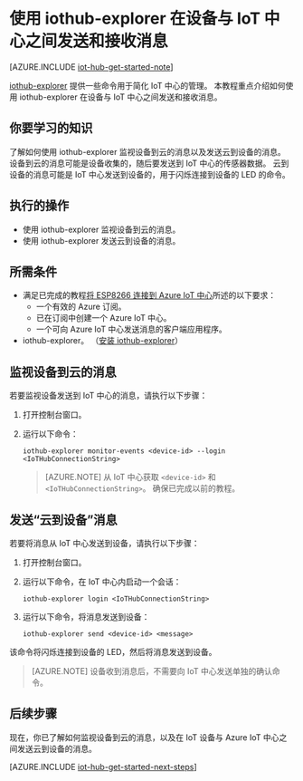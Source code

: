 <properties
    pageTitle="使用 iothub-explorer 管理 Azure IoT 中心云设备消息传送 | Azure"
    description="了解如何在 Azure IoT 中心内使用 iothub-explorer CLI 工具监视设备到云 (D2C) 的消息以及发送到云到设备 (C2D) 的消息。"
    services="iot-hub"
    documentationcenter=""
    author="shizn"
    manager="timtl"
    tags=""
    keywords="iothub explorer, 云设备消息传送, iot 中心云到设备, 云到设备的消息" />
<tags
    ms.assetid="04521658-35d3-4503-ae48-51d6ad3c62cc"
    ms.service="iot-hub"
    ms.devlang="arduino"
    ms.topic="article"
    ms.tgt_pltfrm="na"
    ms.workload="na"
    ms.date="03/27/2017"
    wacn.date="05/15/2017"
    ms.author="xshi"
    ms.translationtype="Human Translation"
    ms.sourcegitcommit="457fc748a9a2d66d7a2906b988e127b09ee11e18"
    ms.openlocfilehash="55fdab13b4412d4c758f13d4c4cfe3d7e0ce0403"
    ms.contentlocale="zh-cn"
    ms.lasthandoff="05/05/2017" />

# <a name="use-iothub-explorer-to-send-and-receive-messages-between-your-device-and-iot-hub"></a>使用 iothub-explorer 在设备与 IoT 中心之间发送和接收消息

[AZURE.INCLUDE [iot-hub-get-started-note](../../includes/iot-hub-get-started-note.md)]

[iothub-explorer](https://github.com/azure/iothub-explorer) 提供一些命令用于简化 IoT 中心的管理。 本教程重点介绍如何使用 iothub-explorer 在设备与 IoT 中心之间发送和接收消息。

## <a name="what-you-will-learn"></a>你要学习的知识

了解如何使用 iothub-explorer 监视设备到云的消息以及发送云到设备的消息。 设备到云的消息可能是设备收集的，随后要发送到 IoT 中心的传感器数据。 云到设备的消息可能是 IoT 中心发送到设备的，用于闪烁连接到设备的 LED 的命令。

## <a name="what-you-will-do"></a>执行的操作

- 使用 iothub-explorer 监视设备到云的消息。
- 使用 iothub-explorer 发送云到设备的消息。

## <a name="what-you-need"></a>所需条件

- 满足已完成的教程[将 ESP8266 连接到 Azure IoT 中心](/documentation/articles/iot-hub-arduino-huzzah-esp8266-get-started/)所述的以下要求：
  - 一个有效的 Azure 订阅。
  - 已在订阅中创建一个 Azure IoT 中心。
  - 一个可向 Azure IoT 中心发送消息的客户端应用程序。
- iothub-explorer。 （[安装 iothub-explorer](https://github.com/azure/iothub-explorer)）

## <a name="monitor-device-to-cloud-messages"></a>监视设备到云的消息

若要监视设备发送到 IoT 中心的消息，请执行以下步骤：

1. 打开控制台窗口。
1. 运行以下命令：

       iothub-explorer monitor-events <device-id> --login <IoTHubConnectionString>

   > [AZURE.NOTE]
   > 从 IoT 中心获取 `<device-id>` 和 `<IoTHubConnectionString>`。 确保已完成以前的教程。

## <a name="send-cloud-to-device-messages"></a>发送“云到设备”消息

若要将消息从 IoT 中心发送到设备，请执行以下步骤：

1. 打开控制台窗口。
1. 运行以下命令，在 IoT 中心内启动一个会话：

       iothub-explorer login <IoTHubConnectionString>

1. 运行以下命令，将消息发送到设备：

       iothub-explorer send <device-id> <message>

该命令将闪烁连接到设备的 LED，然后将消息发送到设备。

> [AZURE.NOTE]
> 设备收到消息后，不需要向 IoT 中心发送单独的确认命令。

## <a name="next-steps"></a>后续步骤

现在，你已了解如何监视设备到云的消息，以及在 IoT 设备与 Azure IoT 中心之间发送云到设备的消息。

[AZURE.INCLUDE [iot-hub-get-started-next-steps](../../includes/iot-hub-get-started-next-steps.md)]